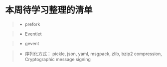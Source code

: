 # 本周待学习整理的清单

> * prefork

> * Eventlet

> * gevent

> * 序列化方式： pickle, json, yaml, msgpack, zlib, bzip2 compression, Cryptographic message signing


